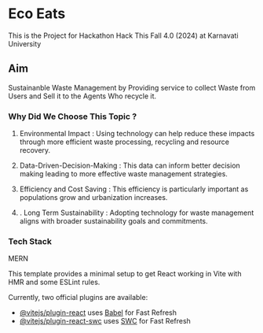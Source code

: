 # Eco Eats

This is the Project for Hackathon Hack This Fall 4.0 (2024) at Karnavati University

## Aim

Sustainanble Waste Management by Providing service to collect Waste from Users and Sell it to the Agents Who recycle it.

### Why Did We Choose This Topic ?

1. Environmental Impact : Using technology can help reduce these impacts through more efficient waste processing, recycling and resource recovery.

2. Data-Driven-Decision-Making : This data can inform better decision making leading to more effective waste management strategies.

3. Efficiency and Cost Saving : This efficiency is particularly important as populations grow and urbanization increases.

4. . Long Term Sustainability : Adopting technology for waste management aligns with broader sustainability goals and commitments.

### Tech Stack

MERN

This template provides a minimal setup to get React working in Vite with HMR and some ESLint rules.

Currently, two official plugins are available:

- [@vitejs/plugin-react](https://github.com/vitejs/vite-plugin-react/blob/main/packages/plugin-react/README.md) uses [Babel](https://babeljs.io/) for Fast Refresh
- [@vitejs/plugin-react-swc](https://github.com/vitejs/vite-plugin-react-swc) uses [SWC](https://swc.rs/) for Fast Refresh
